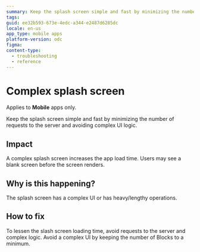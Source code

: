 ```yaml
---
summary: Keep the splash screen simple and fast by minimizing the number of requests to the server and avoiding complex UI logic.
tags:
guid: ee32b593-673e-4edc-a344-e2487d6285dc
locale: en-us
app_type: mobile apps
platform-version: odc
figma:
content-type:
  - troubleshooting
  - reference
---
```


# Complex splash screen

<div class="info" markdown="1">

Applies to **Mobile** apps only.

</div>

Keep the splash screen simple and fast by minimizing the number of requests to the server and avoiding complex UI logic. 

## Impact

A complex splash screen increases the app load time. Users may see a blank screen before the screen renders.

## Why is this happening?

The splash screen has a complex UI or has heavy/lengthy operations.

## How to fix

To lessen the slash screen loading time, avoid requests to the server and complex logic. Avoid a complex UI by keeping the number of Blocks to a minimum.
